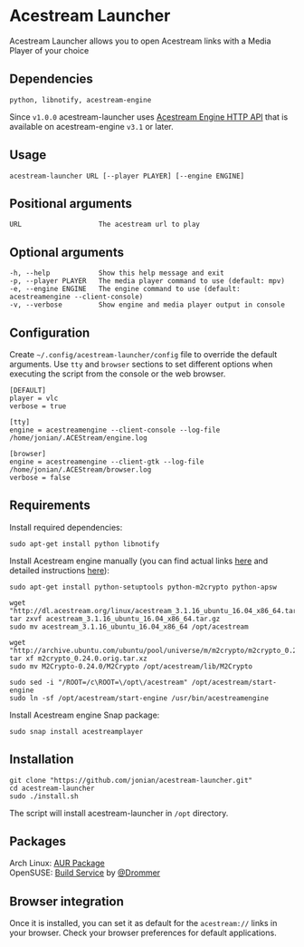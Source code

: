 # Acestream Launcher
Acestream Launcher allows you to open Acestream links with a Media Player of your choice

## Dependencies
```text
python, libnotify, acestream-engine
```

Since `v1.0.0` acestream-launcher uses [Acestream Engine HTTP API](http://wiki.acestream.org/wiki/index.php/Engine_HTTP_API) that is available on acestream-engine `v3.1` or later.

## Usage
```shell
acestream-launcher URL [--player PLAYER] [--engine ENGINE]
```

## Positional arguments
```text
URL                   The acestream url to play
```

## Optional arguments
```text
-h, --help            Show this help message and exit
-p, --player PLAYER   The media player command to use (default: mpv)
-e, --engine ENGINE   The engine command to use (default: acestreamengine --client-console)
-v, --verbose         Show engine and media player output in console
```

## Configuration
Create `~/.config/acestream-launcher/config` file to override the default arguments. Use `tty` and `browser` sections to set different options when executing the script from the console or the web browser.

```text
[DEFAULT]
player = vlc
verbose = true

[tty]
engine = acestreamengine --client-console --log-file /home/jonian/.ACEStream/engine.log

[browser]
engine = acestreamengine --client-gtk --log-file /home/jonian/.ACEStream/browser.log
verbose = false
```

## Requirements
Install required dependencies:

```shell
sudo apt-get install python libnotify
```

Install Acestream engine manually (you can find actual links [here](http://wiki.acestream.org/wiki/index.php/Download#Linux) and detailed instructions [here](http://wiki.acestream.org/wiki/index.php/Install_Ubuntu)):

```shell
sudo apt-get install python-setuptools python-m2crypto python-apsw

wget "http://dl.acestream.org/linux/acestream_3.1.16_ubuntu_16.04_x86_64.tar.gz"
tar zxvf acestream_3.1.16_ubuntu_16.04_x86_64.tar.gz
sudo mv acestream_3.1.16_ubuntu_16.04_x86_64 /opt/acestream

wget "http://archive.ubuntu.com/ubuntu/pool/universe/m/m2crypto/m2crypto_0.24.0.orig.tar.xz"
tar xf m2crypto_0.24.0.orig.tar.xz
sudo mv M2Crypto-0.24.0/M2Crypto /opt/acestream/lib/M2Crypto

sudo sed -i "/ROOT=/c\ROOT=\/opt\/acestream" /opt/acestream/start-engine
sudo ln -sf /opt/acestream/start-engine /usr/bin/acestreamengine
```

Install Acestream engine Snap package:

```shell
sudo snap install acestreamplayer
```

## Installation

```shell
git clone "https://github.com/jonian/acestream-launcher.git"
cd acestream-launcher
sudo ./install.sh
```

The script will install acestream-launcher in `/opt` directory.

## Packages
Arch Linux: [AUR Package](https://aur.archlinux.org/packages/acestream-launcher)  
OpenSUSE: [Build Service](https://build.opensuse.org/project/show/home:drommer:p2pstreams) by [@Drommer](https://github.com/Drommer)

## Browser integration  
Once it is installed, you can set it as default for the `acestream://` links in your browser. Check your browser preferences for default applications.
